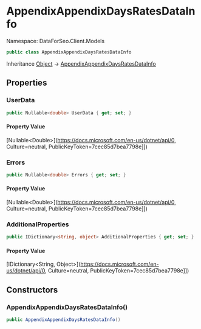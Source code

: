 # AppendixAppendixDaysRatesDataInfo

Namespace: DataForSeo.Client.Models

```csharp
public class AppendixAppendixDaysRatesDataInfo
```

Inheritance [Object](https://docs.microsoft.com/en-us/dotnet/api/Object) → [AppendixAppendixDaysRatesDataInfo](./AppendixAppendixDaysRatesDataInfo.md)

## Properties

### **UserData**

```csharp
public Nullable<double> UserData { get; set; }
```

#### Property Value

[Nullable&lt;Double&gt;](https://docs.microsoft.com/en-us/dotnet/api/0, Culture=neutral, PublicKeyToken=7cec85d7bea7798e]])<br>

### **Errors**

```csharp
public Nullable<double> Errors { get; set; }
```

#### Property Value

[Nullable&lt;Double&gt;](https://docs.microsoft.com/en-us/dotnet/api/0, Culture=neutral, PublicKeyToken=7cec85d7bea7798e]])<br>

### **AdditionalProperties**

```csharp
public IDictionary<string, object> AdditionalProperties { get; set; }
```

#### Property Value

[IDictionary&lt;String, Object&gt;](https://docs.microsoft.com/en-us/dotnet/api/0, Culture=neutral, PublicKeyToken=7cec85d7bea7798e]])<br>

## Constructors

### **AppendixAppendixDaysRatesDataInfo()**

```csharp
public AppendixAppendixDaysRatesDataInfo()
```
